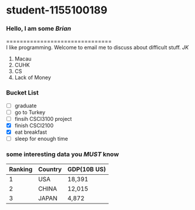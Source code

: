 # student-1155100189  
  
### Hello, I am some ***Brian***    
===============================   
I like programming. Welcome to email me to discuss about difficult stuff.  *JK*  
  
1. Macau
2. CUHK
3. CS
4. Lack of Money

### Bucket List
- [ ] graduate  
- [ ] go to Turkey  
- [ ] finsih CSCI3100 project  
- [X] finish CSCI2100  
- [X] eat breakfast  
- [ ] sleep for enough time  
  
### some interesting data you ___*MUST*___ know  
| Ranking | Country | GDP(10B US) |
|---------|---------|-------------|
| 1       | USA     | 18,391      |
| 2       | CHINA   | 12,015      |
| 3       | JAPAN   | 4,872       |
